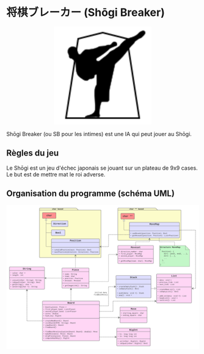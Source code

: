 # 将棋ブレーカー  (Shōgi Breaker)

<p align="center">
    <img alt="logo" src=".docs/logo.svg" width=256>
</p>

Shōgi Breaker (ou SB pour les intimes) est une IA qui peut jouer au Shōgi.

## Règles du jeu

Le Shōgi est un jeu d'échec japonais se jouant sur un plateau de 9x9 cases. Le but est de mettre mat le roi adverse.

## Organisation du programme (schéma UML)

![Organisation du code](.docs/organisation.png)